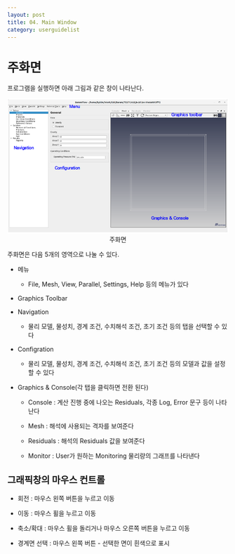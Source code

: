 ```yaml
---
layout: post
title: 04. Main Window
category: userguidelist
---
```


# 주화면

프로그램을 실행하면 아래 그림과 같은 창이 나타난다.

<p align='center'>
    <img src="https://github.com/nextfoam/baram-pages/raw/main/screenshots/pic/maingui.png"><br> 주화면
</p>

주화면은 다음 5개의 영역으로 나눌 수 있다.

* 메뉴
  + File, Mesh, View, Parallel, Settings, Help 등의 메뉴가 있다
  
* Graphics Toolbar

* Navigation
  + 물리 모델, 물성치, 경계 조건, 수치해석 조건, 초기 조건 등의 탭을 선택할 수 있다

* Configration
  + 물리 모델, 물성치, 경계 조건, 수치해석 조건, 초기 조건 등의 모델과 값을 설정할 수 있다

* Graphics \& Console(각 탭을 클릭하면 전환 된다)
  + Console : 계산 진행 중에 나오는 Residuals, 각종 Log, Error 문구 등이 나타난다
  
  + Mesh : 해석에 사용되는 격자를 보여준다
  
  + Residuals : 해석의 Residuals 값을 보여준다
  
  + Monitor : User가 원하는 Monitoring 물리량의 그래프를 나타낸다
  

## 그래픽창의 마우스 컨트롤

* 회전 : 마우스 왼쪽 버튼을 누르고 이동

* 이동 : 마우스 휠을 누르고 이동

* 축소/확대 : 마우스 휠을 돌리거나 마우스 오른쪽 버튼을 누르고 이동 

* 경계면 선택 : 마우스 왼쪽 버튼 - 선택한 면이 흰색으로 표시


